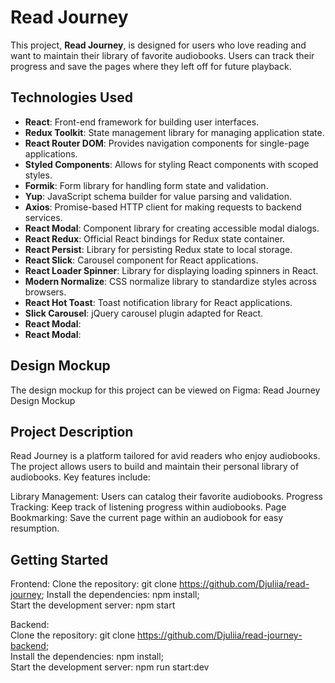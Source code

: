 # Read Journey

This project, **Read Journey**, is designed for users who love reading and want
to maintain their library of favorite audiobooks. Users can track their progress
and save the pages where they left off for future playback.

## Technologies Used

- **React**: Front-end framework for building user interfaces.
- **Redux Toolkit**: State management library for managing application state.
- **React Router DOM**: Provides navigation components for single-page
  applications.
- **Styled Components**: Allows for styling React components with scoped styles.
- **Formik**: Form library for handling form state and validation.
- **Yup**: JavaScript schema builder for value parsing and validation.
- **Axios**: Promise-based HTTP client for making requests to backend services.
- **React Modal**: Component library for creating accessible modal dialogs.
- **React Redux**: Official React bindings for Redux state container.
- **React Persist**: Library for persisting Redux state to local storage.
- **React Slick**: Carousel component for React applications.
- **React Loader Spinner**: Library for displaying loading spinners in React.
- **Modern Normalize**: CSS normalize library to standardize styles across
  browsers.
- **React Hot Toast**: Toast notification library for React applications.
- **Slick Carousel**: jQuery carousel plugin adapted for React.
- **React Modal**:
- **React Modal**:

## Design Mockup

The design mockup for this project can be viewed on Figma: Read Journey Design
Mockup

## Project Description

Read Journey is a platform tailored for avid readers who enjoy audiobooks. The
project allows users to build and maintain their personal library of audiobooks.
Key features include:

Library Management: Users can catalog their favorite audiobooks. Progress
Tracking: Keep track of listening progress within audiobooks. Page Bookmarking:
Save the current page within an audiobook for easy resumption.

## Getting Started

Frontend: Clone the repository: git clone
https://github.com/Djuliia/read-journey; Install the dependencies: npm
install;  
Start the development server: npm start

Backend:  
Clone the repository: git clone
https://github.com/Djuliia/read-journey-backend;  
Install the dependencies: npm install;  
Start the development server: npm run start:dev
